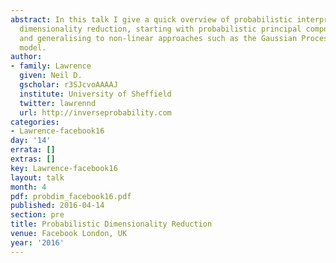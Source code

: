 ```yaml
---
abstract: In this talk I give a quick overview of probabilistic interpretations of
  dimensionality reduction, starting with probabilistic principal component analysis
  and generalising to non-linear approaches such as the Gaussian Process Latent variable
  model.
author:
- family: Lawrence
  given: Neil D.
  gscholar: r3SJcvoAAAAJ
  institute: University of Sheffield
  twitter: lawrennd
  url: http://inverseprobability.com
categories:
- Lawrence-facebook16
day: '14'
errata: []
extras: []
key: Lawrence-facebook16
layout: talk
month: 4
pdf: probdim_facebook16.pdf
published: 2016-04-14
section: pre
title: Probabilistic Dimensionality Reduction
venue: Facebook London, UK
year: '2016'
---
```


